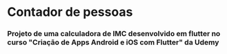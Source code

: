 # Contador de pessoas

### Projeto de uma calculadora de IMC desenvolvido em flutter no curso "Criação de Apps Android e iOS com Flutter" da Udemy
